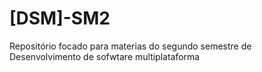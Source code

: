 # [DSM]-SM2
Repositório focado para materias do segundo semestre de Desenvolvimento de sofwtare multiplataforma
